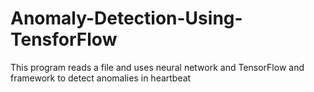 # Anomaly-Detection-Using-TensforFlow
This program reads a file and uses neural network and TensorFlow and framework to detect anomalies in heartbeat
